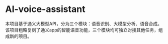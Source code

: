 # AI-voice-assistant
本项目基于通义大模型API，分为三个模块：语音识别、大模型分析、语音合成。该项目粗略复刻了通义app的智能语音功能，三个模块均可独立对接其他任务，组成新的项目。
